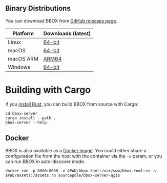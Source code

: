 ## Binary Distributions

You can download BBOX from [GitHub releases page](https://github.com/bbox-services/bbox/releases).

|  Platform |     Downloads (latest)    |
|-----------|---------------------------|
| Linux     | [64-bit][rl-linux-tar]    |
| macOS     | [64-bit][rl-macos-tar]    |
| macOS ARM | [ARM64][rl-macos-arm-tar] |
| Windows   | [64-bit][rl-win64-zip]    |

[rl-linux-tar]: https://github.com/bbox-services/bbox/releases/download/v0.5.0-alpha5/bbox-server-Linux-x86_64.tar.gz
[rl-macos-tar]: https://github.com/bbox-services/bbox/releases/download/v0.5.0-alpha5/bbox-server-Darwin-x86_64.tar.gz
[rl-macos-arm-tar]: https://github.com/bbox-services/bbox/releases/download/v0.5.0-alpha5/bbox-server-Darwin-arch64.tar.gz
[rl-win64-zip]: https://github.com/bbox-services/bbox/releases/download/v0.5.0-alpha5/bbox-server-Windows-x86_64.zip

# Building with Cargo

If you [install Rust](https://www.rust-lang.org/tools/install), you can build BBOX from source with Cargo:

```shell
cd bbox-server
cargo install --path .
bbox-server --help
```

## Docker

BBOX is also available as a [Docker image](https://hub.docker.com/r/sourcepole/bbox-server-qgis). You could either share a configuration file from the host with the container via the `-v` param, or you can run BBOX in auto-discover mode.

```shell
docker run -p 8080:8080 -v $PWD/bbox.toml:/var/www/bbox.toml:ro -v $PWD/assets:/assets:ro sourcepole/bbox-server-qgis
```
